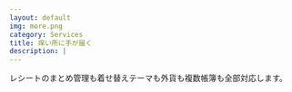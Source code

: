 ```yaml
---
layout: default
img: more.png
category: Services
title: 痒い所に手が届く
description: |
---
```

  レシートのまとめ管理も着せ替えテーマも外貨も複数帳簿も全部対応します。